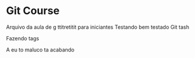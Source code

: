 # Git Course
Arquivo da aula de g ttitretitit para iniciantes
Testando bem testado 
Git tash

Fazendo tags

A eu to maluco ta acabando

